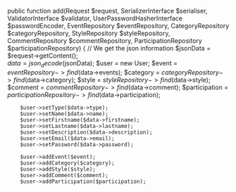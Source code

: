 public function add(Request $request, SerializerInterface $serialiser, ValidatorInterface $validator,  UserPasswordHasherInterface $passwordEncoder, EventRepository $eventRepository, CategoryRepository $categoryRepository, StyleRepository $styleRepository, CommentRepository $commentRepository, ParticipationRepository $participationRepository)
    {
        // We get the json information
        $jsonData = $request->getContent();   
        $data = json_decode($jsonData);
        $user = new User;
        $event = $eventRepository->find($data->events);
        $category = $categoryRepository->find($data->category);
        $style = $styleRepository->find($data->style);
        $comment = $commentRepository->find($data->comment);
        $participation = $participationRepository->find($data->participation);
        
        $user->setType($data->type);
        $user->setName($data->name);
        $user->setFirstname($data->firstname);
        $user->setLastname($data->lastname);
        $user->setDescription($data->description);
        $user->setEmail($data->email);
        $user->setPassword($data->password);

        $user->addEvent($event);
        $user->addCategory($category);
        $user->addStyle($style);
        $user->addComment($comment);
        $user->addParticipation($participation);